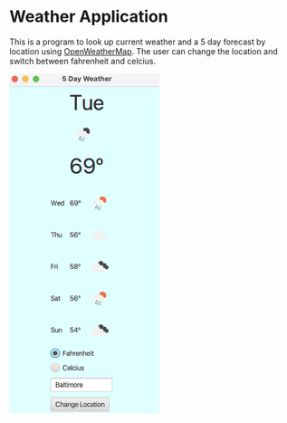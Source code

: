 # Weather Application
This is a program to look up current weather and a 5 day forecast by location using 
[OpenWeatherMap](https://openweathermap.org).
The user can change the location and switch between fahrenheit and celcius.

<img src="/screenshots/WeatherApplication.png" width=265 height=600 align=center>



